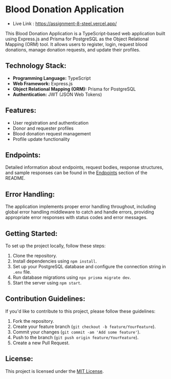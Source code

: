 # Blood Donation Application

- Live Link : https://assignment-8-steel.vercel.app/

This Blood Donation Application is a TypeScript-based web application built using Express.js and Prisma for PostgreSQL as the Object Relational Mapping (ORM) tool. It allows users to register, login, request blood donations, manage donation requests, and update their profiles.

## Technology Stack:

- **Programming Language:** TypeScript
- **Web Framework:** Express.js
- **Object Relational Mapping (ORM):** Prisma for PostgreSQL
- **Authentication:** JWT (JSON Web Tokens)

## Features:

- User registration and authentication
- Donor and requester profiles
- Blood donation request management
- Profile update functionality

## Endpoints:

Detailed information about endpoints, request bodies, response structures, and sample responses can be found in the [Endpoints](#endpoints) section of the README.

## Error Handling:

The application implements proper error handling throughout, including global error handling middleware to catch and handle errors, providing appropriate error responses with status codes and error messages.

## Getting Started:

To set up the project locally, follow these steps:

1. Clone the repository.
2. Install dependencies using `npm install`.
3. Set up your PostgreSQL database and configure the connection string in `.env` file.
4. Run database migrations using `npx prisma migrate dev`.
5. Start the server using `npm start`.

## Contribution Guidelines:

If you'd like to contribute to this project, please follow these guidelines:

1. Fork the repository.
2. Create your feature branch (`git checkout -b feature/YourFeature`).
3. Commit your changes (`git commit -am 'Add some feature'`).
4. Push to the branch (`git push origin feature/YourFeature`).
5. Create a new Pull Request.

## License:

This project is licensed under the [MIT License](LICENSE).

